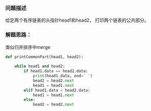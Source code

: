 
### 问题描述

给定两个有序链表的头指针head1和head2， 打印两个链表的公共部分。

### 解题思路：

类似归并排序中merge

```python
def printCommonPart(head1, head2):
    
    while head1 and head2:
        if head1.data == head2.data:
            print(head1.data, end=' ')
            head2 = head2.next
            head1 = head1.next
        elif head1.data < head2.data:
            head1 = head1.next
        else:
            head2 = head2.next



```

